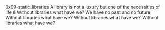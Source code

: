 0x09-static_libraries
A library is not a luxury but one of the necessities of life & Without libraries what have we? We have no past and no future
Without libraries what have we?
Without libraries what have we?
Without libraries what have we?
